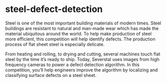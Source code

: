# steel-defect-detection
Steel is one of the most important building materials of modern times.
Steel buildings are resistant to natural and man-made wear which has made the material ubiquitous around the world. 
To help make production of steel more efficient, this competition will help identify defects.
The production process of flat sheet steel is especially delicate. 

From heating and rolling, to drying and cutting, several machines touch flat steel by the time it’s ready to ship. 
Today, Severstal uses images from high frequency cameras to power a defect detection algorithm. 
In this competition, you’ll help engineers improve the algorithm by localizing and classifying surface defects on a steel sheet.
